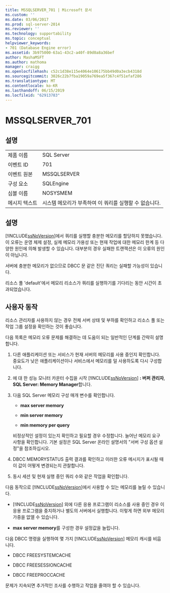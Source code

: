 ```yaml
---
title: MSSQLSERVER_701 | Microsoft 문서
ms.custom: ''
ms.date: 03/06/2017
ms.prod: sql-server-2014
ms.reviewer: ''
ms.technology: supportability
ms.topic: conceptual
helpviewer_keywords:
- 701 (Database Engine error)
ms.assetid: 3b975000-63a1-43c2-a40f-89d0a8a36bef
author: MashaMSFT
ms.author: mathoma
manager: craigg
ms.openlocfilehash: c52c1d38e115e4064e106175bb49d0a3ecb4318d
ms.sourcegitcommit: 3026c22b7fba19059a769ea5f367c4f51efaf286
ms.translationtype: MT
ms.contentlocale: ko-KR
ms.lasthandoff: 06/15/2019
ms.locfileid: "62913783"
---
```

# <a name="mssqlserver701"></a>MSSQLSERVER_701
    
## <a name="details"></a>설명  
  
|||  
|-|-|  
|제품 이름|SQL Server|  
|이벤트 ID|701|  
|이벤트 원본|MSSQLSERVER|  
|구성 요소|SQLEngine|  
|심볼 이름|NOSYSMEM|  
|메시지 텍스트|시스템 메모리가 부족하여 이 쿼리를 실행할 수 없습니다.|  
  
## <a name="explanation"></a>설명  
 [!INCLUDE[ssNoVersion](../../includes/ssnoversion-md.md)]에서 쿼리를 실행할 충분한 메모리를 할당하지 못했습니다. 이 오류는 운영 체제 설정, 실제 메모리 가용성 또는 현재 작업에 대한 메모리 한계 등 다양한 원인에 의해 발생할 수 있습니다. 대부분의 경우 실패한 트랜잭션은 이 오류의 원인이 아닙니다.  
  
 서버에 충분한 메모리가 없으므로 DBCC 문 같은 진단 쿼리는 실패할 가능성이 있습니다.  
  
 리소스 풀 'default'에서 메모리 리소스가 쿼리를 실행하기를 기다리는 동안 시간이 초과되었습니다.  
  
## <a name="user-action"></a>사용자 동작  
 리소스 관리자를 사용하지 않는 경우 전체 서버 상태 및 부하를 확인하고 리소스 풀 또는 작업 그룹 설정을 확인하는 것이 좋습니다.  
  
 다음 목록은 메모리 오류 문제를 해결하는 데 도움이 되는 일반적인 단계를 간략히 설명합니다.  
  
1.  다른 애플리케이션 또는 서비스가 현재 서버의 메모리를 사용 중인지 확인합니다. 중요도가 낮은 애플리케이션이나 서비스에서 메모리를 덜 사용하도록 다시 구성합니다.  
  
2.  에 대 한 성능 모니터 카운터 수집을 시작 [!INCLUDE[ssNoVersion](../../includes/ssnoversion-md.md)] **: 버퍼 관리자**, **SQL Server: Memory Manager**합니다.  
  
3.  다음 SQL Server 메모리 구성 매개 변수를 확인합니다.  
  
    -   **max server memory**  
  
    -   **min server memory**  
  
    -   **min memory per query**  
  
     비정상적인 설정이 있는지 확인하고 필요할 경우 수정합니다. 늘어난 메모리 요구 사항을 확인합니다. 기본 설정은 SQL Server 온라인 설명서의 "서버 구성 옵션 설정"을 참조하십시오.  
  
4.  DBCC MEMORYSTATUS 출력 결과를 확인하고 이러한 오류 메시지가 표시될 때 이 값이 어떻게 변경되는지 관찰합니다.  
  
5.  동시 세션 및 현재 실행 중인 쿼리 수와 같은 작업을 확인합니다.  
  
 다음 동작으로 [!INCLUDE[ssNoVersion](../../includes/ssnoversion-md.md)]에서 사용할 수 있는 메모리를 늘릴 수 있습니다.  
  
-   [!INCLUDE[ssNoVersion](../../includes/ssnoversion-md.md)] 외에 다른 응용 프로그램이 리소스를 사용 중인 경우 이 응용 프로그램을 중지하거나 별도의 서버에서 실행합니다. 이렇게 하면 외부 메모리 가중을 없앨 수 있습니다.  
  
-   **max server memory**를 구성한 경우 설정값을 늘립니다.  
  
 다음 DBCC 명령을 실행하여 몇 가지 [!INCLUDE[ssNoVersion](../../includes/ssnoversion-md.md)] 메모리 캐시를 비웁니다.  
  
-   DBCC FREESYSTEMCACHE  
  
-   DBCC FREESESSIONCACHE  
  
-   DBCC FREEPROCCACHE  
  
 문제가 지속되면 추가적인 조사를 수행하고 작업을 줄여야 할 수 있습니다.  
  
  
